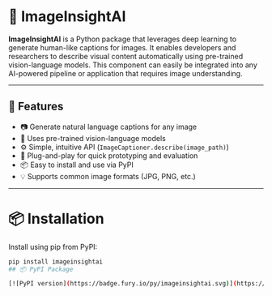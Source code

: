 # 🧠 ImageInsightAI

**ImageInsightAI** is a Python package that leverages deep learning to generate human-like captions for images. It enables developers and researchers to describe visual content automatically using pre-trained vision-language models. This component can easily be integrated into any AI-powered pipeline or application that requires image understanding.

---

## 🚀 Features

- 📷 Generate natural language captions for any image
- 🤖 Uses pre-trained vision-language models
- ⚙️ Simple, intuitive API (`ImageCaptioner.describe(image_path)`)
- 🧪 Plug-and-play for quick prototyping and evaluation
- 📦 Easy to install and use via PyPI
- 💡 Supports common image formats (JPG, PNG, etc.)

---
# 📦 Installation

Install using pip from PyPI:

```bash
pip install imageinsightai
## 📦 PyPI Package

[![PyPI version](https://badge.fury.io/py/imageinsightai.svg)](https://pypi.org/project/imageinsightai/)

